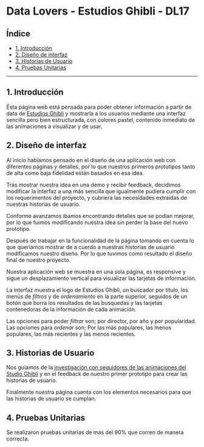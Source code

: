 # Data Lovers - Estudios Ghibli - DL17

## Índice

* [1. Introducción](#1-introducción)
* [2. Diseño de interfaz ](#2-diseño-de-interfaz)
* [3. Historias de Usuario](#3-historias-de-usiarios)
* [4. Pruebas Unitarias](#4-pruebas-unitarias)

***

## 1. Introducción

Ésta página web está pensada para poder obtener información a partir de data de [Estudios Ghibli](https://www.ghibli.jp/) y mostrarla a los usuarios mediante una interfaz sencilla pero bien estructurada, con colores pastel, contenido inmediato de las animaciones a visualizar y de usar.

## 2. Diseño de interfaz

Al inicio habíamos pensado en el diseño de una aplicación web con diferentes páginas y detalles, por lo que nuestros primeros prototipos tanto de alta como baja fidelidad están basados en esa idea.

Trás mostrar nuestra idea en una demo y recibir feedback, decidimos modificar la interfaz a una más sencilla que igualmente pudiera cumplir con los requerimentos del proyecto, y cubriera las necesidades extraídas de nuestras historias de usuario.

Conforme avanzamos ibamos encontrando detalles que se podían mejorar, por lo que fuimos modificando nuestra idea sin perder la base del nuevo prototipo. 

Después de trabajar en la funcionalidad de la página tomando en cuenta lo que queríamos mostrar de a cuerdo a nuestras historias de usuario modificamos nuestro diseño. Por lo que tuvimos como resultado el diseño final de nuestro proyecto.

Nuestra aplicación web se muestra en una sola página, es responsive y sigue un desplazamiento vertical para visualizar las tarjetas de información.

La interfaz muestra el logo de Estudios Ghibli, un buscador por título, los menús de _filtros_ y de _ordenamiento_ en la parte superior, seguidos de un botón que borra los resultados de las busquedas y las tarjetas contenedoras de la información de cada animación.

Las opciones para poder _filtrar_ son; por director, por año y por popularidad.
Las opciones para _ordenar_ son; Por las más populares, las menos populares, las más recientes y las menos recientes.

## 3. Historias de Usuario

Nos guiamos de  la [investigación con seguidores de las animaciones del Studio Ghibli](https://github.com/KimRv000/DEV008-data-lovers/blob/main/src/data/ghibli/README.md) y en el feedback de nuestro primer prototipo para crear las historias de usuario.

Finalmente nuestra página cuenta con los elementos necesarios para que las historias de usuario se cumplan.

## 4. Pruebas Unitarias

Se realizaron pruebas unitarias de mas del 90% que corren de manera correcta. 
